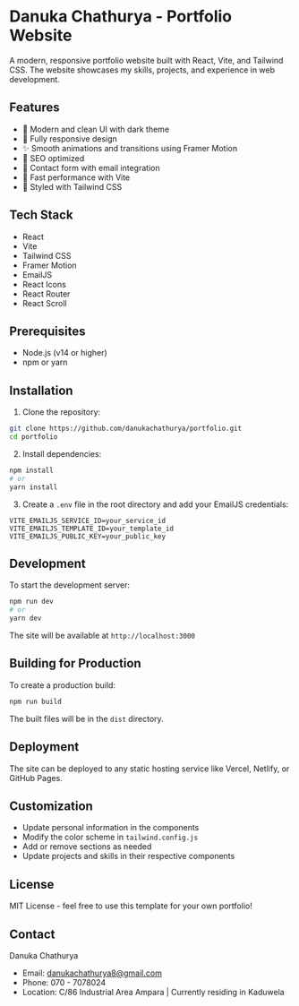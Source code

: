# Danuka Chathurya - Portfolio Website

A modern, responsive portfolio website built with React, Vite, and Tailwind CSS. The website showcases my skills, projects, and experience in web development.

## Features

- 🎨 Modern and clean UI with dark theme
- 📱 Fully responsive design
- ✨ Smooth animations and transitions using Framer Motion
- 🎯 SEO optimized
- 📝 Contact form with email integration
- 🚀 Fast performance with Vite
- 🎨 Styled with Tailwind CSS

## Tech Stack

- React
- Vite
- Tailwind CSS
- Framer Motion
- EmailJS
- React Icons
- React Router
- React Scroll

## Prerequisites

- Node.js (v14 or higher)
- npm or yarn

## Installation

1. Clone the repository:
```bash
git clone https://github.com/danukachathurya/portfolio.git
cd portfolio
```

2. Install dependencies:
```bash
npm install
# or
yarn install
```

3. Create a `.env` file in the root directory and add your EmailJS credentials:
```
VITE_EMAILJS_SERVICE_ID=your_service_id
VITE_EMAILJS_TEMPLATE_ID=your_template_id
VITE_EMAILJS_PUBLIC_KEY=your_public_key
```

## Development

To start the development server:

```bash
npm run dev
# or
yarn dev
```

The site will be available at `http://localhost:3000`

## Building for Production

To create a production build:

```bash
npm run build
```

The built files will be in the `dist` directory.

## Deployment

The site can be deployed to any static hosting service like Vercel, Netlify, or GitHub Pages.

## Customization

- Update personal information in the components
- Modify the color scheme in `tailwind.config.js`
- Add or remove sections as needed
- Update projects and skills in their respective components

## License

MIT License - feel free to use this template for your own portfolio!

## Contact

Danuka Chathurya
- Email: danukachathurya8@gmail.com
- Phone: 070 - 7078024
- Location: C/86 Industrial Area Ampara | Currently residing in Kaduwela 